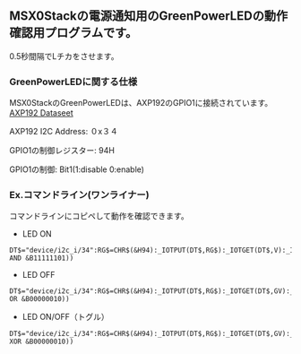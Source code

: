 ## MSX0Stackの電源通知用のGreenPowerLEDの動作確認用プログラムです。

0.5秒間隔でLチカをさせます。

### GreenPowerLEDに関する仕様
MSX0StackのGreenPowerLEDは、AXP192のGPIO1に接続されています。[AXP192 Dataseet](https://github.com/m5stack/M5-Schematic/blob/master/Core/AXP192%20Datasheet_v1.1_en_draft_2211.pdf)

AXP192 I2C Address: ０x３４

GPIO1の制御レジスター: 94H

GPIO1の制御: Bit1(1:disable 0:enable)


### Ex.コマンドライン(ワンライナー)
コマンドラインにコピペして動作を確認できます。
- LED ON
```
DT$="device/i2c_i/34":RG$=CHR$(&H94):_IOTPUT(DT$,RG$):_IOTGET(DT$,V):_IOTPUT(DT$,RG$+CHR$(V AND &B11111101))
```

- LED OFF
```
DT$="device/i2c_i/34":RG$=CHR$(&H94):_IOTPUT(DT$,RG$):_IOTGET(DT$,GV):_IOTPUT(DT$,RG$+CHR$(GV OR &B00000010))
```

- LED ON/OFF（トグル）
```
DT$="device/i2c_i/34":RG$=CHR$(&H94):_IOTPUT(DT$,RG$):_IOTGET(DT$,GV):_IOTPUT(DT$,RG$+CHR$(GV XOR &B00000010))
```
